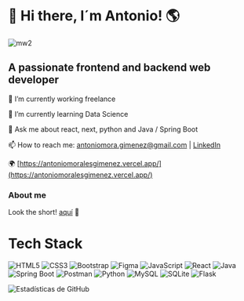 # 👋 Hi there, I´m Antonio! 🌎 
![mw2](https://i.imgur.com/7Qij3nY.png)

## A passionate frontend and backend web developer

🔭 I’m currently working freelance

🌱 I’m currently learning Data Science

💬 Ask me about react, next, python and Java / Spring Boot

📫 How to reach me: [antoniomora.gimenez@gmail.com](mailto:antoniomora.gimenez@gmail.com) | [LinkedIn](https://www.linkedin.com/in/antoniomoralesgimenez/)  

🌍 [https://antoniomoralesgimenez.vercel.app/](https://antoniomoralesgimenez.vercel.app/)


### About me 
Look the short! [aquí](https://bit.ly/48bPFaH) 👀

# Tech Stack

![HTML5](https://img.shields.io/badge/-HTML5-E34F26?logo=html5&logoColor=fff)
![CSS3](https://img.shields.io/badge/-CSS3-1572B6?logo=css3&logoColor=fff)
![Bootstrap](https://img.shields.io/badge/-Bootstrap-7952B3?logo=bootstrap&logoColor=fff)
![Figma](https://img.shields.io/badge/-Figma-F24E1E?logo=figma&logoColor=fff)
![JavaScript](https://img.shields.io/badge/-JavaScript-F7DF1E?logo=javascript&logoColor=000)
![React](https://img.shields.io/badge/-React-61DAFB?logo=react&logoColor=000)
![Java](https://img.shields.io/badge/-Java-007396?logo=java&logoColor=fff)
![Spring Boot](https://img.shields.io/badge/-Spring%20Boot-6DB33F?logo=spring-boot&logoColor=fff)
![Postman](https://img.shields.io/badge/-Postman-FF6C37?logo=postman&logoColor=fff)
![Python](https://img.shields.io/badge/-Python-3776AB?logo=python&logoColor=fff)
![MySQL](https://img.shields.io/badge/-MySQL-4479A1?logo=mysql&logoColor=fff)
![SQLite](https://img.shields.io/badge/-SQLite-003B57?logo=sqlite&logoColor=fff)
![Flask](https://img.shields.io/badge/-Flask-000000?logo=flask&logoColor=fff)



![Estadísticas de GitHub](https://github-readme-stats.vercel.app/api?username=tuusuario&show_icons=true&theme=radical)





